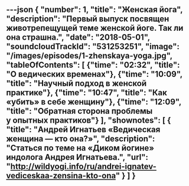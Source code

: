 ---json
{
	"number": 1,
	"title": "Женская йога",
	"description": "Первый выпуск посвящен животрепещущей теме женской йоге. Так&nbsp;ли она страшна.",
	"date": "2018-05-01",
	"soundcloudTrackId": "531253251",
	"image": "/images/episodes/1-zhenskaya-yoga.jpg",
	"tableOfContents": [
		{"time": "02:32", "title": "О&nbsp;ведических временах"},
		{"time": "10:09", "title": "Научный подход в&nbsp;женской практике"},
		{"time": "10:47", "title": "Как &laquo;убить&raquo; в&nbsp;себе женщину"},
		{"time": "12:09", "title": "Обратная сторона проблемы у&nbsp;опытных практиков"}
	],
	"shownotes": [
		{
			"title": "Андрей Игнатьев &laquo;Ведическая женщина&nbsp;&mdash; кто она?&raquo;",
			"description": "Статься по&nbsp;теме на&nbsp;«Диком йогине» индолога Андрея Игнатьева.",
			"url": "http://wildyogi.info/ru/andrei-ignatev-vediceskaa-zensina-kto-ona"
		}
	]
}
---
